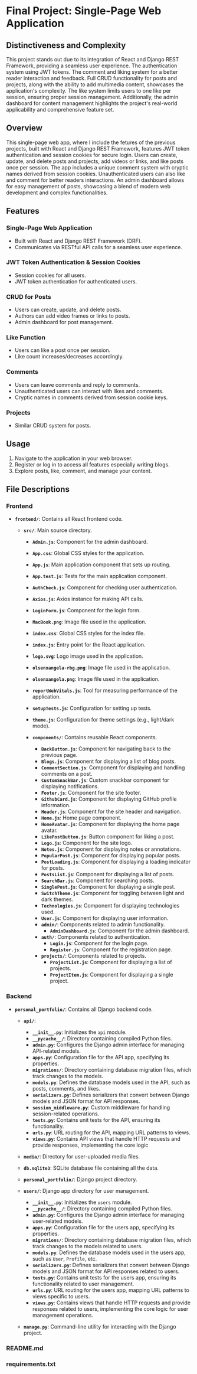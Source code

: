 # Final Project: Single-Page Web Application

## Distinctiveness and Complexity

This project stands out due to its integration of React and Django REST Framework, providing a seamless user experience. The authentication system using JWT tokens. The comment and liking system for a better reader interaction and feedback. Full CRUD functionality for posts and projects, along with the ability to add multimedia content, showcases the application's complexity. The like system limits users to one like per session, ensuring proper session management. Additionally, the admin dashboard for content management highlights the project's real-world applicability and comprehensive feature set.

## Overview

This single-page web app, where I include the fetures of the previous projects, built with React and Django REST Framework, features JWT token authentication and session cookies for secure login. Users can create, update, and delete posts and projects, add videos or links, and like posts once per session. The app includes a unique comment system with cryptic names derived from session cookies. Unauthenticated users can also like and comment for better readers interactions. An admin dashboard allows for easy management of posts, showcasing a blend of modern web development and complex functionalities.

## Features

### Single-Page Web Application

- Built with React and Django REST Framework (DRF).
- Communicates via RESTful API calls for a seamless user experience.

### JWT Token Authentication & Session Cookies

- Session cookies for all users.
- JWT token authentication for authenticated users.

### CRUD for Posts

- Users can create, update, and delete posts.
- Authors can add video frames or links to posts.
- Admin dashboard for post management.

### Like Function

- Users can like a post once per session.
- Like count increases/decreases accordingly.

### Comments

- Users can leave comments and reply to comments.
- Unauthenticated users can interact with likes and comments.
- Cryptic names in comments derived from session cookie keys.

### Projects

- Similar CRUD system for posts.

## Usage

1. Navigate to the application in your web browser.
2. Register or log in to access all features especially writing blogs.
3. Explore posts, like, comment, and manage your content.

## File Descriptions

### Frontend

- **`frontend/`**: Contains all React frontend code.

  - **`src/`**: Main source directory.

    - **`Admin.js`**: Component for the admin dashboard.
    - **`App.css`**: Global CSS styles for the application.
    - **`App.js`**: Main application component that sets up routing.
    - **`App.test.js`**: Tests for the main application component.
    - **`AuthCheck.js`**: Component for checking user authentication.
    - **`Axios.js`**: Axios instance for making API calls.
    - **`LoginForm.js`**: Component for the login form.
    - **`MacBook.png`**: Image file used in the application.
    - **`index.css`**: Global CSS styles for the index file.
    - **`index.js`**: Entry point for the React application.
    - **`logo.svg`**: Logo image used in the application.
    - **`olsenxangela-rbg.png`**: Image file used in the application.
    - **`olsenxangela.png`**: Image file used in the application.
    - **`reportWebVitals.js`**: Tool for measuring performance of the application.
    - **`setupTests.js`**: Configuration for setting up tests.
    - **`theme.js`**: Configuration for theme settings (e.g., light/dark mode).

    - **`components/`**: Contains reusable React components.
      - **`BackButton.js`**: Component for navigating back to the previous page.
      - **`Blogs.js`**: Component for displaying a list of blog posts.
      - **`CommentSection.js`**: Component for displaying and handling comments on a post.
      - **`CustomSnackBar.js`**: Custom snackbar component for displaying notifications.
      - **`Footer.js`**: Component for the site footer.
      - **`GithubCard.js`**: Component for displaying GitHub profile information.
      - **`Header.js`**: Component for the site header and navigation.
      - **`Home.js`**: Home page component.
      - **`HomeAvatar.js`**: Component for displaying the home page avatar.
      - **`LikePostButton.js`**: Button component for liking a post.
      - **`Logo.js`**: Component for the site logo.
      - **`Notes.js`**: Component for displaying notes or annotations.
      - **`PopularPost.js`**: Component for displaying popular posts.
      - **`PostLoading.js`**: Component for displaying a loading indicator for posts.
      - **`PostsList.js`**: Component for displaying a list of posts.
      - **`SearchBar.js`**: Component for searching posts.
      - **`SinglePost.js`**: Component for displaying a single post.
      - **`SwitchTheme.js`**: Component for toggling between light and dark themes.
      - **`Technologies.js`**: Component for displaying technologies used.
      - **`User.js`**: Component for displaying user information.
      - **`admin/`**: Components related to admin functionality.
        - **`AdminDashboard.js`**: Component for the admin dashboard.
      - **`auth/`**: Components related to authentication.
        - **`Login.js`**: Component for the login page.
        - **`Register.js`**: Component for the registration page.
      - **`projects/`**: Components related to projects.
        - **`ProjectList.js`**: Component for displaying a list of projects.
        - **`ProjectItem.js`**: Component for displaying a single project.

### Backend

- **`personal_portfolio/`**: Contains all Django backend code.

  - **`api/`**:

    - **`__init__.py`**: Initializes the `api` module.
    - **`__pycache__/`**: Directory containing compiled Python files.
    - **`admin.py`**: Configures the Django admin interface for managing API-related models.
    - **`apps.py`**: Configuration file for the API app, specifying its properties.
    - **`migrations/`**: Directory containing database migration files, which track changes to the models.
    - **`models.py`**: Defines the database models used in the API, such as posts, comments, and likes.
    - **`serializers.py`**: Defines serializers that convert between Django models and JSON format for API responses.
    - **`session_middleware.py`**: Custom middleware for handling session-related operations.
    - **`tests.py`**: Contains unit tests for the API, ensuring its functionality.
    - **`urls.py`**: URL routing for the API, mapping URL patterns to views.
    - **`views.py`**: Contains API views that handle HTTP requests and provide responses, implementing the core logic

  - **`media/`**: Directory for user-uploaded media files.
  - **`db.sqlite3`**: SQLite database file containing all the data.
  - **`personal_portfolio/`**: Django project directory.

  - **`users/`**: Django app directory for user management.

    - **`__init__.py`**: Initializes the `users` module.
    - **`__pycache__/`**: Directory containing compiled Python files.
    - **`admin.py`**: Configures the Django admin interface for managing user-related models.
    - **`apps.py`**: Configuration file for the users app, specifying its properties.
    - **`migrations/`**: Directory containing database migration files, which track changes to the models related to users.
    - **`models.py`**: Defines the database models used in the users app, such as `User`, `Profile`, etc.
    - **`serializers.py`**: Defines serializers that convert between Django models and JSON format for API responses related to users.
    - **`tests.py`**: Contains unit tests for the users app, ensuring its functionality related to user management.
    - **`urls.py`**: URL routing for the users app, mapping URL patterns to views specific to users.
    - **`views.py`**: Contains views that handle HTTP requests and provide responses related to users, implementing the core logic for user management operations.

  - **`manage.py`**: Command-line utility for interacting with the Django project.

### README.md

### requirements.txt
